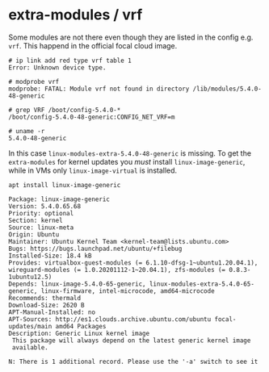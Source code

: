 # extra-modules / vrf

Some modules are not there even though they are listed in the config e.g. `vrf`. This happend in the official focal cloud image.

```
# ip link add red type vrf table 1
Error: Unknown device type.

# modprobe vrf
modprobe: FATAL: Module vrf not found in directory /lib/modules/5.4.0-48-generic

# grep VRF /boot/config-5.4.0-*
/boot/config-5.4.0-48-generic:CONFIG_NET_VRF=m

# uname -r
5.4.0-48-generic
```

In this case `linux-modules-extra-5.4.0-48-generic` is missing. To get the `extra-modules` for kernel updates you *must* install `linux-image-generic`, while in VMs only `linux-image-virtual` is installed.

```
apt install linux-image-generic
```

```
Package: linux-image-generic
Version: 5.4.0.65.68
Priority: optional
Section: kernel
Source: linux-meta
Origin: Ubuntu
Maintainer: Ubuntu Kernel Team <kernel-team@lists.ubuntu.com>
Bugs: https://bugs.launchpad.net/ubuntu/+filebug
Installed-Size: 18.4 kB
Provides: virtualbox-guest-modules (= 6.1.10-dfsg-1~ubuntu1.20.04.1), wireguard-modules (= 1.0.20201112-1~20.04.1), zfs-modules (= 0.8.3-1ubuntu12.5)
Depends: linux-image-5.4.0-65-generic, linux-modules-extra-5.4.0-65-generic, linux-firmware, intel-microcode, amd64-microcode
Recommends: thermald
Download-Size: 2620 B
APT-Manual-Installed: no
APT-Sources: http://es1.clouds.archive.ubuntu.com/ubuntu focal-updates/main amd64 Packages
Description: Generic Linux kernel image
 This package will always depend on the latest generic kernel image
 available.

N: There is 1 additional record. Please use the '-a' switch to see it
```
